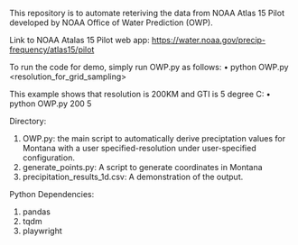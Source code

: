 This repository is to automate reteriving the data from NOAA Atlas 15 Pilot developed by NOAA Office of Water Prediction (OWP).

Link to NOAA Atalas 15 Pilot web app:
 https://water.noaa.gov/precip-frequency/atlas15/pilot 

To run the code for demo, simply run OWP.py as follows:
•	python OWP.py <resolution_for_grid_sampling> <GTI>

This example shows that resolution is 200KM and GTI is 5 degree C:
•	python OWP.py 200 5
  
Directory:
1. OWP.py: the main script to automatically derive preciptation values for Montana with a user specified-resolution under user-specified configuration.
2. generate_points.py: A script to generate coordinates in Montana
3. precipitation_results_1d.csv: A demonstration of the output.

Python Dependencies:
1.	pandas
2.	tqdm
3.	playwright
